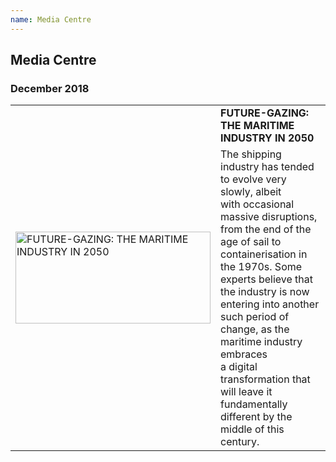 ```yaml
---
name: Media Centre
---
```


## Media Centre

### December 2018

<table>
  <tr>
    <td rowspan="2"><img src="https://bwec-file.oss-cn-hongkong.aliyuncs.com/cms/fb300ff0-08b3-11e9-b48e-d596b0a9acb5.png" alt="FUTURE-GAZING: THE MARITIME INDUSTRY IN 2050" style="width:312px;height:147px;"></td>
    <td><span style="font-weight:bold">FUTURE-GAZING: THE MARITIME INDUSTRY IN 2050</span></td>
  </tr>
  <tr>
    <td>The shipping industry has tended to evolve very slowly, albeit<br>with occasional massive disruptions, from the end of the age of sail to<br>containerisation in the 1970s. Some experts believe that the industry is now<br>entering into another such period of change, as the maritime industry embraces<br>a digital transformation that will leave it fundamentally different by the<br>middle of this century.</td>
  </tr>
</table>
